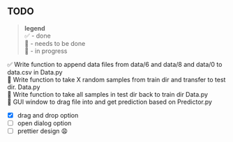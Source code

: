 ## TODO
> **legend** <br> ✅ - done <br>
🔳 - needs to be done<br>
💬 - in progress<br>

✅ Write function to append data files from data/6 and data/8 and data/0 to data.csv in Data.py<br>
🔳 Write function to take X random samples from train dir and transfer to test dir. Data.py<br>
🔳 Write function to take all samples in test dir back to train dir Data.py <br>
💬 GUI window to drag file into and get prediction based on Predictor.py <br>
- [x] drag and drop option
- [ ] open dialog option
- [ ] prettier design 😩
<br>
